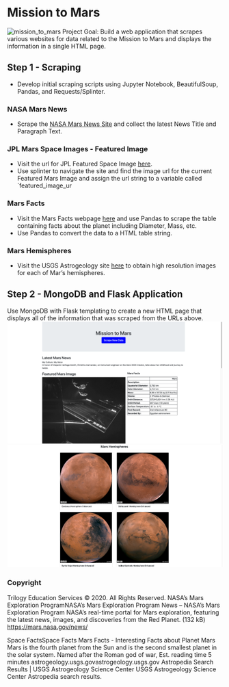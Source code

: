 # Mission to Mars
![mission_to_mars](Images/mission_to_mars.png)
Project Goal: Build a web application that scrapes various websites for data related to the Mission to Mars and displays the information in a single HTML page.
## Step 1 - Scraping
* Develop initial scraping scripts using Jupyter Notebook, BeautifulSoup, Pandas, and Requests/Splinter.
### NASA Mars News
* Scrape the [NASA Mars News Site](https://mars.nasa.gov/news/) and collect the latest News Title and Paragraph Text.
### JPL Mars Space Images - Featured Image
* Visit the url for JPL Featured Space Image [here](https://www.jpl.nasa.gov/spaceimages/?search=&category=Mars).
* Use splinter to navigate the site and find the image url for the current Featured Mars Image and assign the url string to a variable called `featured_image_ur
### Mars Facts
* Visit the Mars Facts webpage [here](https://space-facts.com/mars/) and use Pandas to scrape the table containing facts about the planet including Diameter, Mass, etc.
* Use Pandas to convert the data to a HTML table string.
### Mars Hemispheres
* Visit the USGS Astrogeology site [here](https://astrogeology.usgs.gov/search/results?q=hemisphere+enhanced&k1=target&v1=Mars) to obtain high resolution images for each of Mar’s hemispheres.
## Step 2 - MongoDB and Flask Application
Use MongoDB with Flask templating to create a new HTML page that displays all of the information that was scraped from the URLs above.
![final_app_part1.png](screen_shots/mars_project_1.png)
![final_app_part2.png](screen_shots/mars_project_2.png)
### Copyright
Trilogy Education Services © 2020. All Rights Reserved.
NASA’s Mars Exploration ProgramNASA’s Mars Exploration Program
News  – NASA’s Mars Exploration Program
NASA’s real-time portal for Mars exploration, featuring the latest news, images, and discoveries from the Red Planet. (132 kB)
https://mars.nasa.gov/news/

Space FactsSpace Facts
Mars Facts - Interesting Facts about Planet Mars
Mars is the fourth planet from the Sun and is the second smallest planet in the solar system. Named after the Roman god of war,
Est. reading time
5 minutes
astrogeology.usgs.govastrogeology.usgs.gov
Astropedia Search Results | USGS Astrogeology Science Center
USGS Astrogeology Science Center Astropedia search results.
